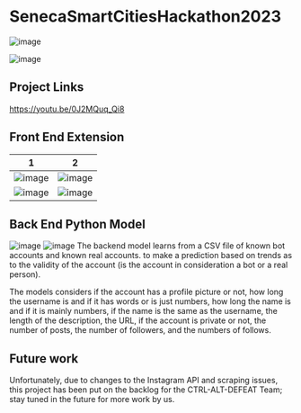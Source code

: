 # SenecaSmartCitiesHackathon2023
![image](https://github.com/OGarland001/ScencaSmartCitiesHackathon2023/assets/90342911/10aa47c4-426e-4e1d-8a99-42ae14939cbf)

![image](https://github.com/OGarland001/ScencaSmartCitiesHackathon2023/assets/90342911/23390f17-046a-4578-9f97-08a1e35fac76)

## Project Links
https://youtu.be/0J2MQuq_Qi8

## Front End Extension

1 | 2
--- | ---
![image](https://github.com/OGarland001/ScencaSmartCitiesHackathon2023/assets/90342911/5cb1367a-d824-4be3-ae70-add123dfac1b) | ![image](https://github.com/OGarland001/ScencaSmartCitiesHackathon2023/assets/90342911/b2dad876-ad0d-4d75-8937-2ba5f3bc91de)
![image](https://github.com/OGarland001/ScencaSmartCitiesHackathon2023/assets/90342911/a7dc6c6e-3e3a-4428-be96-0666effb2d76) | ![image](https://github.com/OGarland001/ScencaSmartCitiesHackathon2023/assets/90342911/5f7bc095-862c-49d6-9a20-22b8520d4984)

## Back End Python Model
![image](https://github.com/OGarland001/SenecaSmartCitiesHackathon2023/assets/85836332/035fdfbe-dc0e-4b45-b5e0-5a84a202d905)
![image](https://github.com/OGarland001/SenecaSmartCitiesHackathon2023/assets/85836332/cffa2e02-d0fc-47a7-8587-5e39cd0c23dd)
The backend model learns from a CSV file of known bot accounts and known real accounts. to make a prediction based on trends as to the validity of the account (is the account in consideration a bot or a real person).

The models considers if the account has a profile picture or not, how long the username is and if it has words or is just numbers, how long the name is and if it is mainly numbers, if the name is the same as the username, the length of the description, the URL, if the account is private or not, the number of posts, the number of followers, and the numbers of follows. 

## Future work
Unfortunately, due to changes to the Instagram API and scraping issues, this project has been put on the backlog for the CTRL-ALT-DEFEAT Team; stay tuned in the future for more work by us.
